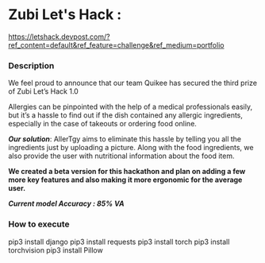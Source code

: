 # Zubi Let's Hack : 
https://letshack.devpost.com/?ref_content=default&ref_feature=challenge&ref_medium=portfolio

### Description

We feel proud to announce that our team Quikee has secured the third prize of Zubi Let’s Hack 1.0

Allergies can be pinpointed with the help of a medical professionals easily, but it’s a hassle to find out if the dish contained any allergic ingredients, especially in the case of takeouts or ordering food online.

***Our solution***: AllerTgy aims to eliminate this hassle by telling you all the ingredients just by uploading a picture. Along with the food ingredients, we also provide the user with nutritional information about the food item.

**We created a beta version for this hackathon and plan on adding a few more key features and also making it more ergonomic for the average user.**

***Current model Accuracy : 85% VA***

### How to execute

pip3 install django
pip3 install requests
pip3 install torch pip3 install torchvision
pip3 install Pillow
